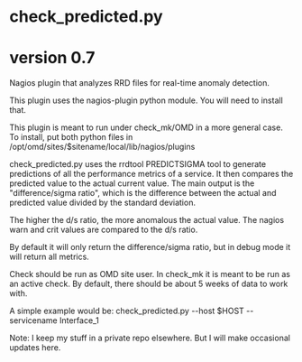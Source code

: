 # check_predicted.py
# version 0.7
Nagios plugin that analyzes RRD files for real-time anomaly detection.

This plugin uses the nagios-plugin python module. You will need to install that.

This plugin is meant to run under check_mk/OMD in a more general case. To install,
put both python files in /opt/omd/sites/$sitename/local/lib/nagios/plugins

check_predicted.py uses the rrdtool PREDICTSIGMA tool to generate predictions of all
the performance metrics of a service. It then compares the predicted value to the
actual current value. The main output is the "difference/sigma ratio", which is the
difference between the actual and predicted value divided by the standard deviation.

The higher the d/s ratio, the more anomalous the actual value. The nagios warn and
crit values are compared to the d/s ratio.

By default it will only return the difference/sigma ratio, but in debug mode it will
return all metrics.

Check should be run as OMD site user. In check_mk it is meant to be run as an active
check. By default, there should be about 5 weeks of data to work with.

A simple example would be:
check_predicted.py --host $HOST --servicename Interface_1

Note: I keep my stuff in a private repo elsewhere. But I will make
occasional updates here.


